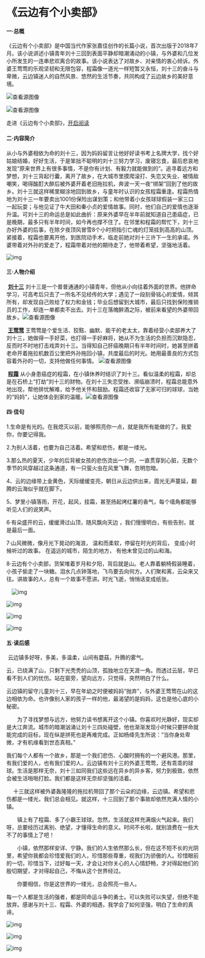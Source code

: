 #                       《云边有个小卖部》

#### 一·总概

​      《云边有个小卖部》是中国当代作家张嘉佳创作的长篇小说，首次出版于2018年7月。
​        该小说讲述小镇青年刘十三回到表面平静却暗潮涌动的小镇，与外婆和几位发小所发生的一连串悲欢离合的故事。该小说表达了对故乡、对亲情的衷心倾诉。外婆王莺莺的乐观坚韧和无限包容，程霜像一道光一样短暂又永恒，刘十三的奋斗与卑微，云边镇迷人的自然风景、悠然的生活节奏，共同构成了云边故乡的美好意境。

![查看源图像](https://ts1.cn.mm.bing.net/th/id/R-C.7dedb2b189dc0a1c34b2bfda770c4460?rik=3Vbg%2fR%2firxITBg&riu=http%3a%2f%2ficdn.520mac.com%2fimages%2f8%2f2020%2f06%2fouje9C2f9W6ZYyFUezfCYJy2jeCL2Z.jpg&ehk=COZ5GnnuUew%2bzbY4Kf2GjeiRVE472vRSFrpPtpbCs7Y%3d&risl=&pid=ImgRaw&r=0)

![查看源图像](https://pic4.zhimg.com/v2-fd1ae59f08b05fc6204abdd908e10ee1_720w.jpg?source=172ae18b)

走进《云边有个小卖部》，[开启阅读](https://www.ckxxbz.com/book/yunbianyougexiaomaibu/)

#### 二·内容简介

​        从小与外婆相依为命的刘十三，因为妈妈留言让他好好读书考上名牌大学，找个好姑娘结婚，好好生活，于是笨拙不聪明的刘十三努力学习，废寝忘食，最后悲哀地发现“原来世界上有很多事情，不是你有计划、有毅力就能做到的”。追寻着远方和梦想，刘十三背起行囊，离开了故乡，在大城市里摸爬滚打、失恋又失业、被情敌嘲笑，喝得酩酊大醉后被外婆开着老旧拖拉机，奔波一天一夜“绑架”回到了他的故乡。
​        刘十三就这样稀里糊涂地回到故乡，与童年时认识的女孩程霜重逢。程霜热情地为刘十三一年要卖出1001份保险出谋划策；和他带着小女孩球球假装一家三口一起玩耍；与他见证了牛大田和秦小贞的爱情故事。同时，他们自己的爱情也逐渐升温。
​        可刘十三的命运总是如此曲折：原来外婆早在半年前就知道自己患癌症，已是晚期，最多只有半年时间，如今再也撑不住了。在邻里和程霜的帮忙下，刘十三办好外婆的后事，在除夕夜顶风冒雪8个小时把指引亡魂的灯笼挂到高高的山顶。紧接着，程霜也要离开他，到医院动手术，临走前她对刘十三许下一生的承诺。外婆带着对外孙的爱走了，程霜带着对他的期待走了，他带着希望，坚强地活着。

![img](http://p7.itc.cn/images01/20201223/85be184b7f64429a8801adf817d27725.jpeg)

#### 三·人物介绍

​        <u>**刘十三**</u>
​        刘十三是一个普普通通的小镇青年，但他从小向往着外面的世界。他拼命学习，可高考后只去了一所名不见经传的大学；遇见了一段刻骨铭心的爱情，倾其所有，却发现自己败给了权力和金钱；毕业后想留到大城市，最后只找到保险推销员的工作，却连一单都卖不出去。刘十三在落魄醉酒之际，被前来看望的外婆带回故乡。![查看源图像](https://img.zcool.cn/community/014ad65d0b01a7a801205e4ba5ccff.jpg)

​        <u>**王莺莺**</u>
​        王莺莺是个爱生活、狡黠、幽默、能干的老太太，靠着经营小卖部养大了刘十三，她做得一手好菜，也打得一手好麻将，她从不为生活的负担而沉默隐忍，反而时不时地打击戏弄刘十三。当得知自己肝癌晚期只有半年时间时，她甚至拼着老命开着拖拉机数百公里把外孙拖回小镇，共度最后的时光。她用最善良的方式包容着外孙的一切，支持他做任何事情。 ![查看源图像](https://ts1.cn.mm.bing.net/th/id/R-C.c0c3d5239cf7641b12caf9152d2c0ab6?rik=%2bOzdC%2fMFF9b8KQ&riu=http%3a%2f%2f5b0988e595225.cdn.sohucs.com%2fimages%2f20181107%2fa5fe6999c4ba4e24a4f3a63fd91b52b9.jpeg&ehk=kcD7VxcxEnnxJOSLOO7avegs3BrMZnCPJnOB45CYRBw%3d&risl=&pid=ImgRaw&r=0)

​        <u>**程霜**</u>
​        从小身患癌症的程霜，在小镇休养时结识了刘十三。看似温柔的程霜，却总是在石桥上“打劫”刘十三的财物。在刘十三失恋受挫、濒临崩溃时，程霜总能意外地出现，帮他排忧解难，给予他关怀和鼓励。程霜还收容了无家可归的球球，当她的“妈妈”，让她体会到家的温暖。![查看源图像](https://pic1.zhimg.com/v2-685ed6d879e9127e675495ff5563c5ec_r.jpg)

#### 四·佳句

[](https://www.bilibili.com/video/BV1hN411f7Z4/?spm_id_from=333.337.search-card.all.click)

1.生命是有光的。在我熄灭以前，能够照亮你一点，就是我所有能做的了。我爱你，你要记得我。

2.为别人活着，也要为自己活着。希望和悲伤，都是一缕光。

3.那么热的夏天，少年的后背被女孩的悲伤烫出一个洞，一直贯穿到心脏，无数个季节的风穿越过这条通道，有一只萤火虫在风里飞舞，忽明忽暗。

4、云的边缘带上金黄色，天际缓缓变亮，朝日从云边供出来，霞光无声蔓延，翻腾的云海似乎就在脚下。

5、梦里小镇落雨，开花，起风，挂霜，甚至扬起烤红薯的香气，每个墙角都能够听见人们的说笑声。

6·有朵盛开的云，缓缓滑过山顶，随风飘向天边 ，我们慢慢明白，有些告别，就是最后一面。

7·山风微微，像月光下晃动的海浪， 温和而柔软，停留在时光的背后， 变成小时候听过的故事。 在遥远的城市，陌生的地方， 有他未曾见过的山和海。

8·云边有个小卖部，货架堆着岁月和夕阳，背后就是山。老人靠着躺椅假装睡着，小孩子偷走了一块糖。泪水几点钟落地，飞鸟要去向何方。人们聚和离，云朵来又往。讲故事的人，总有一个故事不愿讲。时光飞逝，悄悄话变成纸张。　

　![img](https://inews.gtimg.com/newsapp_bt/0/14370848683/1000)

![img](https://inews.gtimg.com/newsapp_bt/0/14370848680/1000)

![img](https://5b0988e595225.cdn.sohucs.com/images/20181107/99c58c3a6e794fba9dc71b7d18c3db95.jpeg)

![img](https://5b0988e595225.cdn.sohucs.com/images/20181107/213d97e7d7cd4e36aa2497f6bd993d79.jpeg)

#### 五·读后感

​        云边镇多好呀，多美，多温柔，山间有蘑菇，升腾的雾气。

​        云，已绕满了山，只剩下光秃秃的山顶，孤独地立在天涯一角。而透过云层，早已看不到人们的忧伤。站在窗旁，望向远方，只觉得，突然明白了什么。

​        云边镇的留守儿童刘十三，早在年幼之时便被妈妈“抛弃”，与外婆王莺莺在山的这边相依为命。也许像别人家的孩子一样的他，最渴望的是妈妈，这也是他心底的小秘密。

　　为了寻找梦想与远方，他努力读书想离开这个小镇。你喜欢时光静好，现实却是大江奔流。城市的暗潮汹涌让刘十三四处碰壁，他也渐渐发现小时候只要拼命就能完成的目标，现在纵是拼死也是再难完成。正如杨绛先生所说：“当你身处卑微，才有机缘看到世态真相。”

​        我们每个人都有一个故乡，那是一个我们悲伤、心酸时拥有的一个避风港。那里，有我们爱的人，也有我们爱的人。云边镇有刘十三的外婆王莺莺，还有乖乖的球球。生活是那样无奈，刘十三如同我们这些远在异乡的异乡客，努力到极致，依然会被生活啪啪打脸。我们都是这样无奈却坚强的活着。

　    十三就这样被外婆轰隆隆的拖拉机带回了那个云朵的边缘，云边镇。希望和悲伤都是一缕光，我们总会相见。就这样，十三回到了那个事故却依然充满人情的小镇。

　　镇上有了程霜、多了小霸王球球。忽然，生活就这样充满烟火气起来。我们呀，总要经历过离别、绝望，才懂得生命的意义。时间不长啦，就别浪费在一些大不了的事情上了吧！

　　小镇，依然那样安详、宁静。我们的人生依然那么长，但在这不短不长的光阴里，希望你我都会珍惜爱我们的人，珍惜那些尊重，视我们为骄傲的人。珍惜眼前的一切，珍惜当下，过好每一天，才会让对你关心的人心情舒畅，才对得起他们的殷切期望，才对得起自己，不悔从这个世界经过。

　　你要相信，你是这世界的一缕光，总会照亮一些人。

​        每一个人都是生活的强者，都是同命运斗争的勇士。可以失败可以失望，但绝不能放弃。感谢与刘十三、程霜、外婆的相遇，我学会了如何坚强，明白了生命的真谛。

![img](https://inews.gtimg.com/newsapp_bt/0/13492289758/1000)

![img](https://inews.gtimg.com/newsapp_bt/0/13492296079/1000)

![img](https://inews.gtimg.com/newsapp_bt/0/13492294312/1000)